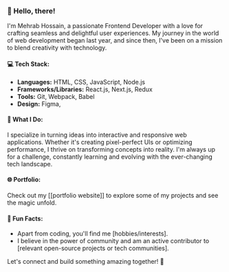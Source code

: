 ### 👋 Hello, there!

I'm Mehrab Hossain, a passionate Frontend Developer with a love for crafting seamless and delightful user experiences. My journey in the world of web development began last year, and since then, I've been on a mission to blend creativity with technology.

#### 💻 Tech Stack:
- **Languages:** HTML, CSS, JavaScript, Node.js
- **Frameworks/Libraries:** React.js, Next.js, Redux
- **Tools:** Git, Webpack, Babel
- **Design:** Figma, 

#### 🚀 What I Do:
I specialize in turning ideas into interactive and responsive web applications. Whether it's creating pixel-perfect UIs or optimizing performance, I thrive on transforming concepts into reality. I'm always up for a challenge, constantly learning and evolving with the ever-changing tech landscape.

#### 🌐 Portfolio:
Check out my [[portfolio website]] to explore some of my projects and see the magic unfold.

#### 🌈 Fun Facts:
- Apart from coding, you'll find me [hobbies/interests].
- I believe in the power of community and am an active contributor to [relevant open-source projects or tech communities].

Let's connect and build something amazing together! 🚀
